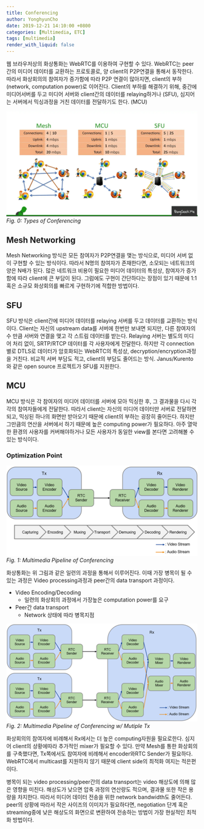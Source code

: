 ```yaml
---
title: Conferencing
author: YonghyunCho
date: 2019-12-21 14:10:00 +0800
categories: [Multimedia, ETC]
tags: [multimedia]
render_with_liquid: false
---
```


웹 브라우저상의 화상통화는 WebRTC를 이용하여 구현할 수 있다. WebRTC는 peer간의 미디어 데이터를 교환하는 프로토콜로, 양 client의 P2P연결을 통해서 동작한다. 따라서 화상회의의 참여자가 증가함에 따라 P2P 연결이 많아지면, client의 부하 (network, computation power)로 이어진다. Client의 부하를 해결하기 위해, 중간에 미디어서버를 두고 미디어 서버와 client간의 데이터를 relaying하거나 (SFU), 심지어는 서버에서 믹싱과정을 거친 데이터를 전달하기도 한다. (MCU)


![Types of Conferencing](/assets/img/post/conferencing/conferencing-types.png)
_Fig. 0: Types of Conferencing_

## Mesh Networking

Mesh Networking 방식은 모든 참여자가 P2P연결을 맺는 방식으로, 미디어 서버 없이 구현할 수 있는 방식이다. 따라서 N명의 참여자가 존재한다면, 소모되는 네트워크의 양은 N배가 된다. 많은 네트워크 비용이 필요한 미디어 데이터의 특성상, 참여자가 증가함에 따라 client에 큰 부담이 된다. 그럼에도 구현이 간단하다는 장점이 있기 때문에 1:1 혹은 소규모 화상회의를 빠르게 구현하기에 적합한 방법이다.

## SFU

SFU 방식은 client간에 미디어 데이터를 relaying 서버를 두고 데이터를 교환하는 방식이다. Client는 자신의 upstream data를 서버에 한번만 보내면 되지만, 다른 참여자의 수 만큼 서버와 연결을 맺고 각 스트림 데이터를 받는다. Relaying 서버는 별도의 미디어 처리 없이, SRTP/RTCP 데이터를 각 사용자에게 전달한다. 하지만 각 connection별로 DTLS로 데이터가 암호화되는 WebRTC의 특성상, decryption/encryption과정을 거친다. 비교적 서버 부담도 적고, client의 부담도 줄어드는 방식. Janus/Kurento와 같은 open source 프로젝트가 SFU를 지원한다.

## MCU

MCU 방식은 각 참여자의 미디어 데이터를 서버에 모아 믹싱한 후, 그 결과물을 다시 각각의 참여자들에게 전달한다. 따라서 client는 자신의 미디어 데이터만 서버로 전달하면 되고, 믹싱된 하나의 화면만 받아오기 때문에 client의 부하는 굉장히 줄어든다. 하지만 그만큼의 연산을 서버에서 하기 때문에 높은 computing power가 필요하다. 아주 열악한 환경의 사용자를 커버해야하거나 모든 사용자가 동일한 view를 본다면 고려해볼 수 있는 방식이다.

### Optimization Point

![Multimedia Pipeline of Conferencing](/assets/img/post/conferencing/conferencing-processing.png)
_Fig. 1: Multimedia Pipeline of Conferencing_

화상통화는 위 그림과 같은 일련의 과정을 통해서 이루어진다. 이때 가장 병목이 될 수 있는 과정은  Video processing과정과 peer간의 data transport 과정이다.

- Video Encoding/Decoding
  - 일련의 화상회의 과정에서 가장높은 computation power를 요구
- Peer간 data transport
  - Network 상태에 따라 병목지점

![Multimedia Pipeline of Conferencing w/ Mutiple Tx](/assets/img/post/conferencing/multi-tx-processing.png)
_Fig. 2: Multimedia Pipeline of Conferencing w/ Mutiple Tx_

화상회의의 참여자에 비례해서 Rx에서는 더 높은 computing자원을 필요로한다. 심지어 client의 상황에따라 추가적인 mixer가 필요할 수 있다. 만약 Mesh를 통한 화상회의를 구축했다면, Tx쪽에서도 참여자에 비례해서 encoder와RTC Sender가 필요하다. WebRTC에서 multicast를 지원하지 않기 때문에  client side의 최적화 여지는 적은편이다.

병목이 되는 video processing/peer간의 data transport는 video 해상도에 의해 많은 영향을 미친다. 해상도가 낮으면 압축 과정의 연산량도 적으며, 결과물 또한 작은 용량을 차지한다. 따라서 미디어 데이터 전송을 위한 network bandwidth도 줄어든다. peer의 상황에 따라서 작은 사이즈의 이미지가 필요하다면, negotiation 단계 혹은 streaming중에 낮은 해상도의 화면으로 변환하여 전송하는 방법이 가장 현실적인 최적화 방법이다.